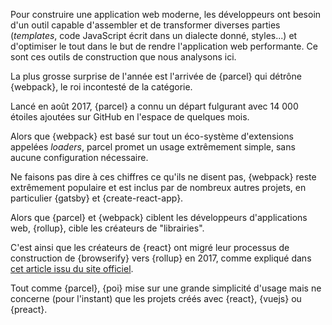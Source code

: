 Pour construire une application web moderne, les développeurs ont besoin d'un outil capable d'assembler et de transformer diverses parties (_templates_, code JavaScript écrit dans un dialecte donné, styles...) et d'optimiser le tout dans le but de rendre l'application web performante. Ce sont ces outils de construction que nous analysons ici.

La plus grosse surprise de l'année est l'arrivée de {parcel} qui détrône {webpack}, le roi incontesté de la catégorie.

Lancé en août 2017, {parcel} a connu un départ fulgurant avec 14 000 étoiles ajoutées sur GitHub en l'espace de quelques mois.

Alors que {webpack} est basé sur tout un éco-système d'extensions appelées _loaders_, parcel promet un usage extrêmement simple, sans aucune configuration nécessaire.

Ne faisons pas dire à ces chiffres ce qu'ils ne disent pas, {webpack} reste extrêmement populaire et est inclus par de nombreux autres projets, en particulier {gatsby} et {create-react-app}.

Alors que {parcel} et {webpack} ciblent les développeurs d'applications web, {rollup}, cible les créateurs de "librairies".

C'est ainsi que les créateurs de {react} ont migré leur processus de construction de {browserify} vers {rollup} en 2017, comme expliqué dans [cet article issu du site officiel](https://reactjs.org/blog/2017/12/15/improving-the-repository-infrastructure.html).

Tout comme {parcel}, {poi} mise sur une grande simplicité d'usage mais ne concerne (pour l'instant) que les projets créés avec {react}, {vuejs} ou {preact}.
